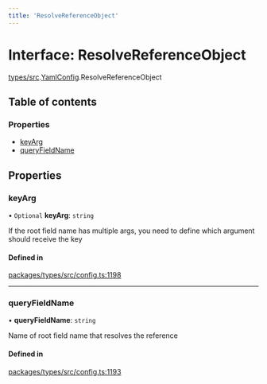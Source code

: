 ```yaml
---
title: 'ResolveReferenceObject'
---
```


# Interface: ResolveReferenceObject

[types/src](../modules/types_src).[YamlConfig](../modules/types_src.YamlConfig).ResolveReferenceObject

## Table of contents

### Properties

- [keyArg](types_src.YamlConfig.ResolveReferenceObject#keyarg)
- [queryFieldName](types_src.YamlConfig.ResolveReferenceObject#queryfieldname)

## Properties

### keyArg

• `Optional` **keyArg**: `string`

If the root field name has multiple args,
you need to define which argument should receive the key

#### Defined in

[packages/types/src/config.ts:1198](https://github.com/Urigo/graphql-mesh/blob/master/packages/types/src/config.ts#L1198)

___

### queryFieldName

• **queryFieldName**: `string`

Name of root field name that resolves the reference

#### Defined in

[packages/types/src/config.ts:1193](https://github.com/Urigo/graphql-mesh/blob/master/packages/types/src/config.ts#L1193)
